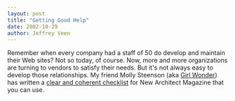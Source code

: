 ```yaml
--- 
layout: post
title: "Getting Good Help"
date: 2002-10-29
author: Jeffrey Veen
---
```

Remember when every company had a staff of 50 do develop and maintain their Web sites? Not so today, of course. Now, more and more organizations are turning to vendors to satisfy their needs. But it's not always easy to develop those relationships. My friend Molly Steenson (aka <a href="http://girlwonder.com/">Girl Wonder</a>) has written a <a href="http://www.newarchitectmag.com/print/documentID=35572">clear and coherent checklist</a> for New Architect Magazine that you can use.
&#8203;